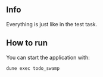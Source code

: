 ## Info

Everything is just like in the test task. 

## How to run

You can start the application with:

```bash
dune exec todo_swamp
```